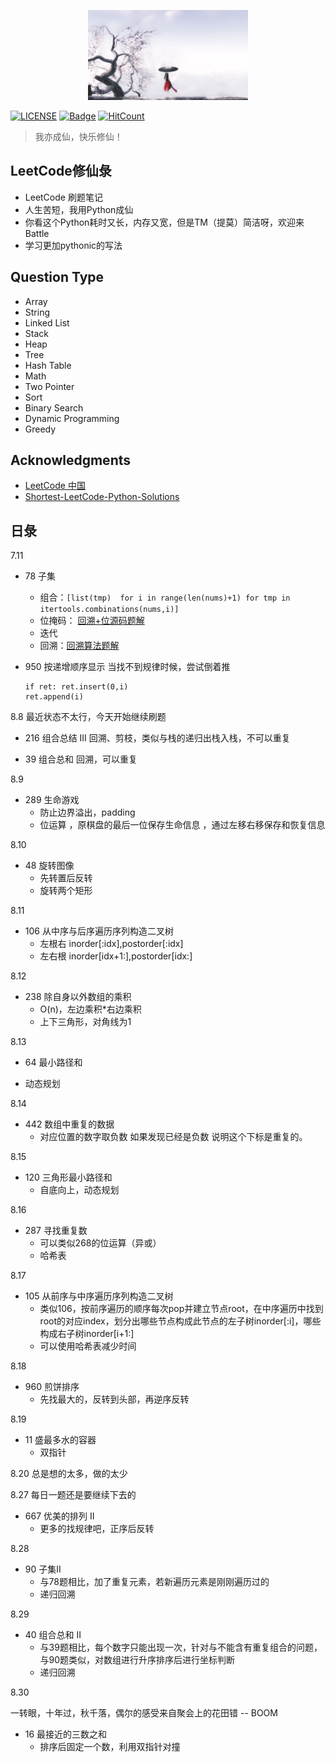 <p align="center"><img width="256px" src="./res/xiuxian.jpg"></p>

[![LICENSE](https://img.shields.io/badge/license-Anti%20996-blue.svg)](https://github.com/996icu/996.ICU/blob/master/LICENSE)
[![Badge](https://img.shields.io/badge/link-996.icu-red.svg)](https://996.icu/#/zh_CN)
[![HitCount](http://hits.dwyl.io/mrmenand/mrmenand/Py_transaction.svg)](http://hits.dwyl.io/mrmenand/mrmenand/Py_transaction)

> 我亦成仙，快乐修仙！

## LeetCode修仙彔
* LeetCode 刷题笔记
* 人生苦短，我用Python成仙
* 你看这个Python耗时又长，内存又宽，但是TM（提莫）简洁呀，欢迎来Battle
* 学习更加pythonic的写法


## Question Type

- Array
- String
- Linked List
- Stack
- Heap
- Tree
- Hash Table
- Math
- Two Pointer
- Sort
- Binary Search
- Dynamic Programming
- Greedy

## Acknowledgments

- [LeetCode 中国](https://leetcode-cn.com/)
- [Shortest-LeetCode-Python-Solutions](https://github.com/cy69855522/Shortest-LeetCode-Python-Solutions)

##  日彔 

7.11 

* 78 子集  
   - 组合：` [list(tmp)  for i in range(len(nums)+1) for tmp in itertools.combinations(nums,i)] `  
   - 位掩码： [回溯+位源码题解](https://leetcode-cn.com/problems/subsets/solution/hui-su-python-dai-ma-by-liweiwei1419/) 
   - 迭代 
   - 回溯：[回溯算法题解](https://leetcode-cn.com/problems/subsets/solution/hui-su-suan-fa-by-powcai-5/) 

* 950 按递增顺序显示 
当找不到规律时候，尝试倒着推
   ```
   if ret: ret.insert(0,i)
   ret.append(i) 
   ```

8.8 
最近状态不太行，今天开始继续刷题  

* 216 组合总结 III 
回溯、剪枝，类似与栈的递归出栈入栈，不可以重复

* 39 组合总和 
回溯，可以重复 

8.9 
* 289 生命游戏 
  - 防止边界溢出，padding 
  - 位运算 ，原棋盘的最后一位保存生命信息 ，通过左移右移保存和恢复信息 
  
8.10 
* 48 旋转图像 
   - 先转置后反转 
   - 旋转两个矩形  
   
8.11 
* 106 从中序与后序遍历序列构造二叉树 
   - 左根右 inorder[:idx],postorder[:idx]
   - 左右根 inorder[idx+1:],postorder[idx:] 
   
8.12    
* 238 除自身以外数组的乘积
  - O(n)，左边乘积*右边乘积 
  - 上下三角形，对角线为1 
 
 
 8.13 
 * 64 最小路径和 
  - 动态规划 
  
 8.14 
 * 442 数组中重复的数据
   -  对应位置的数字取负数 如果发现已经是负数 说明这个下标是重复的。
   
8.15 
* 120 三角形最小路径和 
   - 自底向上，动态规划  
  
8.16 
* 287 寻找重复数 
  - 可以类似268的位运算（异或） 
  - 哈希表 
 
8.17 
* 105 从前序与中序遍历序列构造二叉树 
  - 类似106，按前序遍历的顺序每次pop并建立节点root，在中序遍历中找到root的对应index，划分出哪些节点构成此节点的左子树inorder[:i]，哪些构成右子树inorder[i+1:]
  - 可以使用哈希表减少时间 
  

8.18 
* 960 煎饼排序 
  - 先找最大的，反转到头部，再逆序反转 
  
8.19 
* 11 盛最多水的容器 
   - 双指针   

8.20 
总是想的太多，做的太少  


8.27
每日一题还是要继续下去的 
* 667 优美的排列 II 
  - 更多的找规律吧，正序后反转  
  
8.28 

* 90 子集II 
   - 与78题相比，加了重复元素，若新遍历元素是刚刚遍历过的
   - 递归回溯 
  

8.29 
* 40 组合总和 II 
   - 与39题相比，每个数字只能出现一次，针对与不能含有重复组合的问题，与90题类似，对数组进行升序排序后进行坐标判断  
    - 递归回溯 
   
   
8.30 

一转眼，十年过，秋千落，偶尔的感受来自聚会上的花田错 -- BOOM 

* 16 最接近的三数之和 
   - 排序后固定一个数，利用双指针对撞 
  
